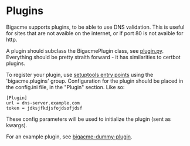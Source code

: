 Plugins
===

Bigacme supports plugins, to be able to use DNS validation. This is useful for sites that are not avaible on the internet, or if port 80 is not avaible for http.

A plugin should subclass the BigacmePlugin class, see [plugin.py](../bigacme/plugin.py). Everything should be pretty straith forward - it has similarities to certbot plugins.

To register your plugin, use [setuptools entry points](http://setuptools.readthedocs.io/en/latest/pkg_resources.html#entry-points) using the 'bigacme.plugins' group. Configuration for the plugin should be placed in the config.ini file, in the "Plugin" section. Like so:

```
[Plugin]
url = dns-server.example.com
token = jdksjfkdjsfojdsofjdsf
```

These config parameters will be used to initialize the plugin (sent as kwargs).

For an example plugin, see [bigacme-dummy-plugin](https://github.com/magnuswatn/bigacme-dummy-plugin).
